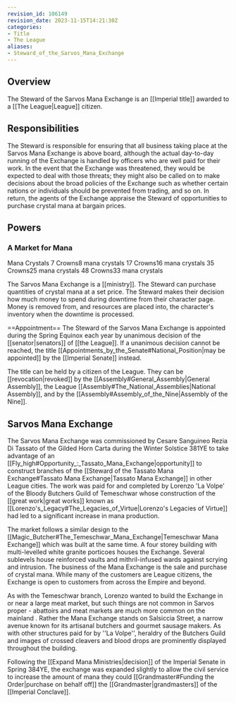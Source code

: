 ```yaml
---
revision_id: 106149
revision_date: 2023-11-15T14:21:30Z
categories:
- Title
- The League
aliases:
- Steward_of_the_Sarvos_Mana_Exchange
---
```



## Overview
The Steward of the Sarvos Mana Exchange is an [[Imperial title]] awarded to a [[The League|League]] citizen. 
## Responsibilities
The Steward is responsible for ensuring that all business taking place at the Sarvos Mana Exchange is above board, although the actual day-to-day running of the Exchange is handled by officers who are well paid for their work. In the event that the Exchange was threatened, they would be expected to deal with those threats; they might also be called on to make decisions about the broad policies of the Exchange such as whether certain nations or individuals should be prevented from trading, and so on. In return, the agents of the Exchange appraise the Steward of opportunities to purchase crystal mana at bargain prices.

## Powers
### A Market for Mana

Mana Crystals
7 Crowns8 mana crystals
17 Crowns16 mana crystals
35 Crowns25 mana crystals
48 Crowns33 mana crystals


The Sarvos Mana Exchange is a [[ministry]]. The Steward can purchase quantities of crystal mana at a set price. The Steward makes their decision how much money to spend during downtime from their character page. Money is removed from, and resources are placed into, the character's inventory when the downtime is processed.

==Appointment== 
The Steward of the Sarvos Mana Exchange is appointed during the Spring Equinox each year by unanimous decision of the [[senator|senators]] of [[the League]]. If a unanimous decision cannot be reached, the title [[Appointments_by_the_Senate#National_Position|may be appointed]] by the [[Imperial Senate]] instead. 

The title can be held by a citizen of the League. They can be [[revocation|revoked]] by the [[Assembly#General_Assembly|General Assembly]], the League [[Assembly#The_National_Assemblies|National Assembly]], and by the [[Assembly#Assembly_of_the_Nine|Assembly of the Nine]].

## Sarvos Mana Exchange
The Sarvos Mana Exchange was commissioned by Cesare Sanguineo Rezia Di Tassato of the Gilded Horn Carta during the Winter Solstice 381YE  to take advantage of an [[Fly_high#Opportunity_:_Tassato_Mana_Exchange|opportunity]] to construct branches of the [[Steward of the Tassato Mana Exchange#Tassato Mana Exchange|Tassato Mana Exchange]] in other League cities. The work was paid for and completed by Lorenzo 'La Volpe' of the Bloody Butchers Guild of Temeschwar whose construction of the [[great work|great works]] known as [[Lorenzo's_Legacy#The_Legacies_of_Virtue|Lorenzo's Legacies of Virtue]] had led to a significant increase in mana production.

The market follows a similar design to the [[Magic_Butcher#The_Temeschwar_Mana_Exchange|Temeschwar Mana Exchange]] which was built at the same time. A four storey building with multi-levelled white granite porticoes houses the Exchange. Several sublevels house reinforced vaults and mithril-infused wards against scrying and intrusion. The business of the Mana Exchange is the sale and purchase of crystal mana. While many of the customers are League citizens, the Exchange is open to customers from across the Empire and beyond. 

As with the Temeschwar branch, Lorenzo wanted to build the Exchange in or near a large meat market, but such things are not common in Sarvos proper - abattoirs and meat markets are much more common on the mainland . Rather the Mana Exchange stands on Salsiccia Street, a narrow avenue known for its artisanal butchers and gourmet sausage makers. As with other structures paid for by ''La Volpe'', heraldry of the  Butchers Guild and images of crossed cleavers and blood drops are prominently displayed throughout the building.

Following the [[Expand Mana Ministries|decision]] of the Imperial Senate in Spring 384YE, the exchange was expanded slightly to allow the civil service to increase the amount of mana they could [[Grandmaster#Funding the Order|purchase on behalf off]] the [[Grandmaster|grandmasters]] of the [[Imperial Conclave]].



